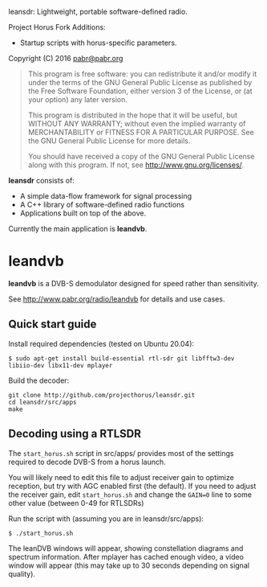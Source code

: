 leansdr: Lightweight, portable software-defined radio.

Project Horus Fork Additions:
* Startup scripts with horus-specific parameters.

Copyright (C) 2016 <pabr@pabr.org>

> This program is free software: you can redistribute it and/or modify
> it under the terms of the GNU General Public License as published by
> the Free Software Foundation, either version 3 of the License, or
> (at your option) any later version.
>
> This program is distributed in the hope that it will be useful,
> but WITHOUT ANY WARRANTY; without even the implied warranty of
> MERCHANTABILITY or FITNESS FOR A PARTICULAR PURPOSE.  See the
> GNU General Public License for more details.
>
> You should have received a copy of the GNU General Public License
> along with this program.  If not, see <http://www.gnu.org/licenses/>.

**leansdr** consists of:
* A simple data-flow framework for signal processing
* A C++ library of software-defined radio functions
* Applications built on top of the above.

Currently the main application is **leandvb**.

# leandvb

**leandvb** is a DVB-S demodulator designed for speed rather
than sensitivity.

See http://www.pabr.org/radio/leandvb for details and use cases.

## Quick start guide
Install required dependencies (tested on Ubuntu 20.04):
```
$ sudo apt-get install build-essential rtl-sdr git libfftw3-dev libiio-dev libx11-dev mplayer

```

Build the decoder:
```
git clone http://github.com/projecthorus/leansdr.git
cd leansdr/src/apps
make
```

## Decoding using a RTLSDR
The `start_horus.sh` script in src/apps/ provides most of the settings required to decode DVB-S from a horus launch.

You will likely need to edit this file to adjust receiver gain to optimize reception, but try with AGC enabled first (the default).
If you need to adjust the receiver gain, edit `start_horus.sh` and change the `GAIN=0` line to some other value (between 0-49 for RTLSDRs)

Run the script with (assuming you are in leansdr/src/apps):
```
$ ./start_horus.sh
```

The leanDVB windows will appear, showing constellation diagrams and spectrum information. After mplayer has cached enough video, a video window will appear (this may take up to 30 seconds depending on signal quality).



